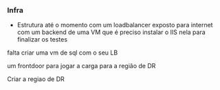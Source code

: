 ### Infra

* Estrutura até o momento com um loadbalancer exposto para internet com um backend de uma VM que é preciso instalar o IIS nela para finalizar os testes

falta criar uma vm de sql com o seu LB

um frontdoor para jogar a carga para a região de DR

Criar a regiao de DR
